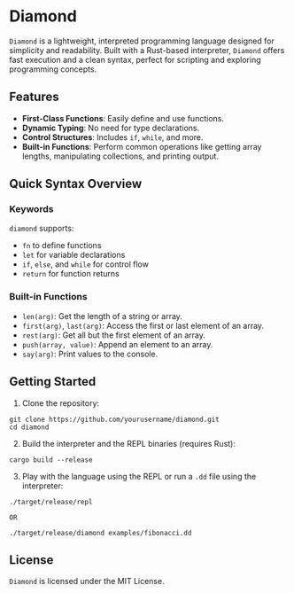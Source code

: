 # Diamond

`Diamond` is a lightweight, interpreted programming language designed for simplicity and readability. Built with a Rust-based interpreter, `Diamond` offers fast execution and a clean syntax, perfect for scripting and exploring programming concepts.

## Features

- **First-Class Functions**: Easily define and use functions.
- **Dynamic Typing**: No need for type declarations.
- **Control Structures**: Includes `if`, `while`, and more.
- **Built-in Functions**: Perform common operations like getting array lengths, manipulating collections, and printing output.

## Quick Syntax Overview

### Keywords

`diamond` supports:

- `fn` to define functions
- `let` for variable declarations
- `if`, `else`, and `while` for control flow
- `return` for function returns

### Built-in Functions

- `len(arg)`: Get the length of a string or array.
- `first(arg)`, `last(arg)`: Access the first or last element of an array.
- `rest(arg)`: Get all but the first element of an array.
- `push(array, value)`: Append an element to an array.
- `say(arg)`: Print values to the console.

## Getting Started

1. Clone the repository:

```
git clone https://github.com/yourusername/diamond.git
cd diamond
```

2. Build the interpreter and the REPL binaries (requires Rust):

```
cargo build --release
```

3. Play with the language using the REPL or run a `.dd` file using the interpreter:

```
./target/release/repl

OR

./target/release/diamond examples/fibonacci.dd
```

## License

`Diamond` is licensed under the MIT License.
